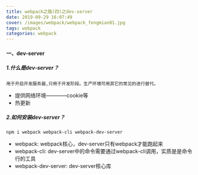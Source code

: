 ```yaml
---
title: webpack之路(四)之dev-server
date: 2019-09-29 16:07:49
cover: /images/webpack/webpack_fengmian01.jpg
tags: webpack
categories: webpack
---
```


#### 一、dev-server

##### 1.什么是dev-server？
    用于开启开发服务器,只用于开发阶段。生产环境可用其它的常见的进行替代。

 - 提供网络环境————cookie等 
 - 热更新

##### 2.如何安装dev-server？
    npm i webpack webpack-cli webpack-dev-server
    
 - webpack: webpack核心，dev-server只有webpack才能跑起来
 - webpack-cli: dev-server中的命令需要通过webpack-cli调用，实质是是命令行的工具
 - webpack-dev-server: dev-server核心库



